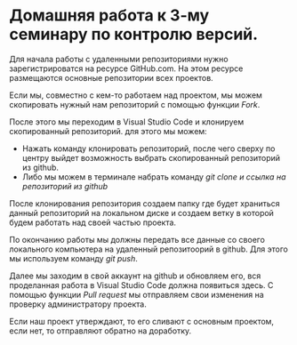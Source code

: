 # Домашняя работа к 3-му семинару по контролю версий.

Для начала работы с удаленными репозиториями нужно зарегистрироватся на ресурсе GitHub.com. На этом ресурсе размещаются основные репозитории всех проектов.

Если мы, совместно с кем-то работаем над проектом, мы можем скопировать нужный нам репозиторий с помощью функции _Fork_.

После этого мы переходим в Visual Studio Code и клонируем скопированный репозиторий. для этого мы можем:
* Нажать команду клонировать репозиторий, после чего сверху по центру выйдет возможность выбрать скопированный репозиторий из github.
* Либо мы можем в терминале набрать команду _git clone и ссылка на репозиторий из github_

После клонирования репозитория создаем папку где будет храниться данный репозиторий на локальном диске и создаем ветку в которой будем работать над своей частью проекта. 

По окончанию работы мы должны передать все данные со своего локального компьютера на удаленный репозитоорий в github. Для этого мы используем команду _git push_.

Далее мы заходим в свой аккаунт на github и обновляем его, вся проделанная работа в  Visual Studio Code должна появиться здесь. С помощью функции _Pull request_ мы отправляем свои изменения на проверку администратору проекта.

Если наш проект утверждают, то его сливают с основным проектом, если нет, то отправляют обратно на доработку.